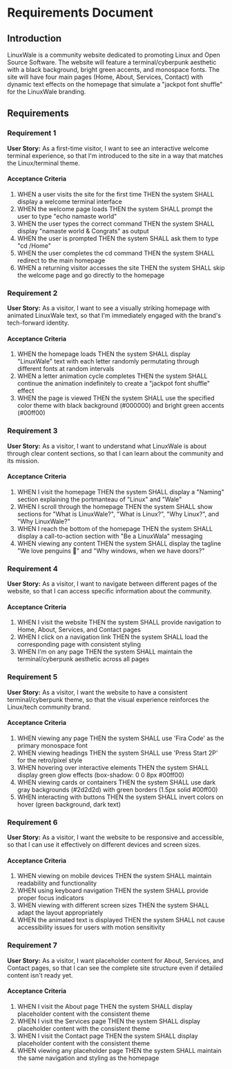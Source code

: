 # Requirements Document

## Introduction

LinuxWale is a community website dedicated to promoting Linux and Open Source Software. The website will feature a terminal/cyberpunk aesthetic with a black background, bright green accents, and monospace fonts. The site will have four main pages (Home, About, Services, Contact) with dynamic text effects on the homepage that simulate a "jackpot font shuffle" for the LinuxWale branding.

## Requirements

### Requirement 1

**User Story:** As a first-time visitor, I want to see an interactive welcome terminal experience, so that I'm introduced to the site in a way that matches the Linux/terminal theme.

#### Acceptance Criteria

1. WHEN a user visits the site for the first time THEN the system SHALL display a welcome terminal interface
2. WHEN the welcome page loads THEN the system SHALL prompt the user to type "echo namaste world"
3. WHEN the user types the correct command THEN the system SHALL display "namaste world & Congrats" as output
4. WHEN the user is prompted THEN the system SHALL ask them to type "cd /Home"
5. WHEN the user completes the cd command THEN the system SHALL redirect to the main homepage
6. WHEN a returning visitor accesses the site THEN the system SHALL skip the welcome page and go directly to the homepage

### Requirement 2

**User Story:** As a visitor, I want to see a visually striking homepage with animated LinuxWale text, so that I'm immediately engaged with the brand's tech-forward identity.

#### Acceptance Criteria

1. WHEN the homepage loads THEN the system SHALL display "LinuxWale" text with each letter randomly permutating through different fonts at random intervals
2. WHEN a letter animation cycle completes THEN the system SHALL continue the animation indefinitely to create a "jackpot font shuffle" effect
3. WHEN the page is viewed THEN the system SHALL use the specified color theme with black background (#000000) and bright green accents (#00ff00)

### Requirement 3

**User Story:** As a visitor, I want to understand what LinuxWale is about through clear content sections, so that I can learn about the community and its mission.

#### Acceptance Criteria

1. WHEN I visit the homepage THEN the system SHALL display a "Naming" section explaining the portmanteau of "Linux" and "Wale"
2. WHEN I scroll through the homepage THEN the system SHALL show sections for "What is LinuxWale?", "What is Linux?", "Why Linux?", and "Why LinuxWale?"
3. WHEN I reach the bottom of the homepage THEN the system SHALL display a call-to-action section with "Be a LinuxWala" messaging
4. WHEN viewing any content THEN the system SHALL display the tagline "We love penguins 🐧" and "Why windows, when we have doors?"

### Requirement 4

**User Story:** As a visitor, I want to navigate between different pages of the website, so that I can access specific information about the community.

#### Acceptance Criteria

1. WHEN I visit the website THEN the system SHALL provide navigation to Home, About, Services, and Contact pages
2. WHEN I click on a navigation link THEN the system SHALL load the corresponding page with consistent styling
3. WHEN I'm on any page THEN the system SHALL maintain the terminal/cyberpunk aesthetic across all pages

### Requirement 5

**User Story:** As a visitor, I want the website to have a consistent terminal/cyberpunk theme, so that the visual experience reinforces the Linux/tech community brand.

#### Acceptance Criteria

1. WHEN viewing any page THEN the system SHALL use 'Fira Code' as the primary monospace font
2. WHEN viewing headings THEN the system SHALL use 'Press Start 2P' for the retro/pixel style
3. WHEN hovering over interactive elements THEN the system SHALL display green glow effects (box-shadow: 0 0 8px #00ff00)
4. WHEN viewing cards or containers THEN the system SHALL use dark gray backgrounds (#2d2d2d) with green borders (1.5px solid #00ff00)
5. WHEN interacting with buttons THEN the system SHALL invert colors on hover (green background, dark text)

### Requirement 6

**User Story:** As a visitor, I want the website to be responsive and accessible, so that I can use it effectively on different devices and screen sizes.

#### Acceptance Criteria

1. WHEN viewing on mobile devices THEN the system SHALL maintain readability and functionality
2. WHEN using keyboard navigation THEN the system SHALL provide proper focus indicators
3. WHEN viewing with different screen sizes THEN the system SHALL adapt the layout appropriately
4. WHEN the animated text is displayed THEN the system SHALL not cause accessibility issues for users with motion sensitivity

### Requirement 7

**User Story:** As a visitor, I want placeholder content for About, Services, and Contact pages, so that I can see the complete site structure even if detailed content isn't ready yet.

#### Acceptance Criteria

1. WHEN I visit the About page THEN the system SHALL display placeholder content with the consistent theme
2. WHEN I visit the Services page THEN the system SHALL display placeholder content with the consistent theme
3. WHEN I visit the Contact page THEN the system SHALL display placeholder content with the consistent theme
4. WHEN viewing any placeholder page THEN the system SHALL maintain the same navigation and styling as the homepage